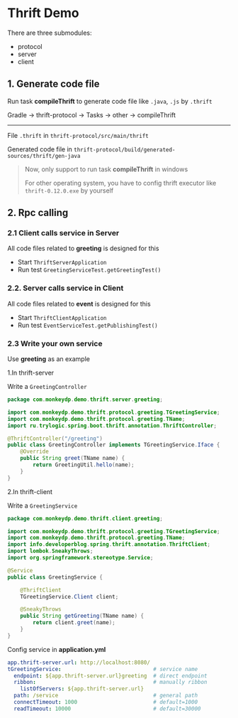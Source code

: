 # Thrift Demo

There are three submodules:
- protocol
- server
- client


## 1. Generate code file

Run task **compileThrift** to generate code file like `.java`, `.js` by `.thrift`

Gradle → thrift-protocol → Tasks → other → compileThrift

---

File `.thrift` in `thrift-protocol/src/main/thrift`

Generated code file in `thrift-protocol/build/generated-sources/thrift/gen-java`

> Now, only support to run task **compileThrift** in windows
>
> For other operating system, you have to config thrift executor like `thrift-0.12.0.exe` by yourself


## 2. Rpc calling

### 2.1 Client calls service in Server

All code files related to **greeting** is designed for this

- Start `ThriftServerApplication`
- Run test `GreetingServiceTest.getGreetingTest()`

### 2.2. Server calls service in Client

All code files related to **event** is designed for this

- Start `ThriftClientApplication`
- Run test `EventServiceTest.getPublishingTest()`

### 2.3 Write your own service

Use **greeting** as an example

1.In thrift-server
 
Write a `GreetingController`

```java
package com.monkeydp.demo.thrift.server.greeting;

import com.monkeydp.demo.thrift.protocol.greeting.TGreetingService;
import com.monkeydp.demo.thrift.protocol.greeting.TName;
import ru.trylogic.spring.boot.thrift.annotation.ThriftController;

@ThriftController("/greeting")
public class GreetingController implements TGreetingService.Iface {
    @Override
    public String greet(TName name) {
        return GreetingUtil.hello(name);
    }
}
```

2.In thrift-client

Write a  `GreetingService`

```java
package com.monkeydp.demo.thrift.client.greeting;

import com.monkeydp.demo.thrift.protocol.greeting.TGreetingService;
import com.monkeydp.demo.thrift.protocol.greeting.TName;
import info.developerblog.spring.thrift.annotation.ThriftClient;
import lombok.SneakyThrows;
import org.springframework.stereotype.Service;

@Service
public class GreetingService {

    @ThriftClient
    TGreetingService.Client client;

    @SneakyThrows
    public String getGreeting(TName name) {
        return client.greet(name);
    }
}
```

Config service in **application.yml**

```yaml
app.thrift-server.url: http://localhost:8080/
tGreetingService:                             # service name
  endpoint: ${app.thrift-server.url}greeting  # direct endpoint
  ribbon:                                     # manually ribbon
    listOfServers: ${app.thrift-server.url}
  path: /service                              # general path
  connectTimeout: 1000                        # default=1000
  readTimeout: 10000                          # default=30000
```
